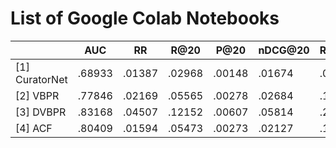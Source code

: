 # List of Google Colab Notebooks

|            | AUC     | RR      | R@20    | P@20    | nDCG@20 | R@100   | P@100   | nDCG@100 |
|------------|---------|---------|---------|---------|---------|---------|---------|----------|
| [1] CuratorNet | .68933 | .01387 | .02968 | .00148 | .01674 | .05380 | .00053 | .02091  |
| [2] VBPR       | .77846 | .02169 | .05565 | .00278 | .02684 | .13821 | .00138 | .04105  |
| [3] DVBPR      | .83168 | .04507 | .12152 | .00607 | .05814 | .25695 | .00256 | .08245  |
| [4] ACF        | .80409 | .01594 | .05473 | .00273 | .02127 | .14935 | .00149 | .03781  |

